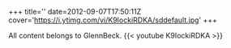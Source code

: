 +++
title=''
date=2012-09-07T17:50:11Z
cover='https://i.ytimg.com/vi/K9IockiRDKA/sddefault.jpg'
+++

All content belongs to GlennBeck.
{{< youtube K9IockiRDKA >}}
